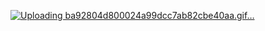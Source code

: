 [  ![Uploading ba92804d800024a99dcc7ab82cbe40aa.gif…]()
](https://github.com/Naived/Naived/blob/main/ba92804d800024a99dcc7ab82cbe40aa.gif)
